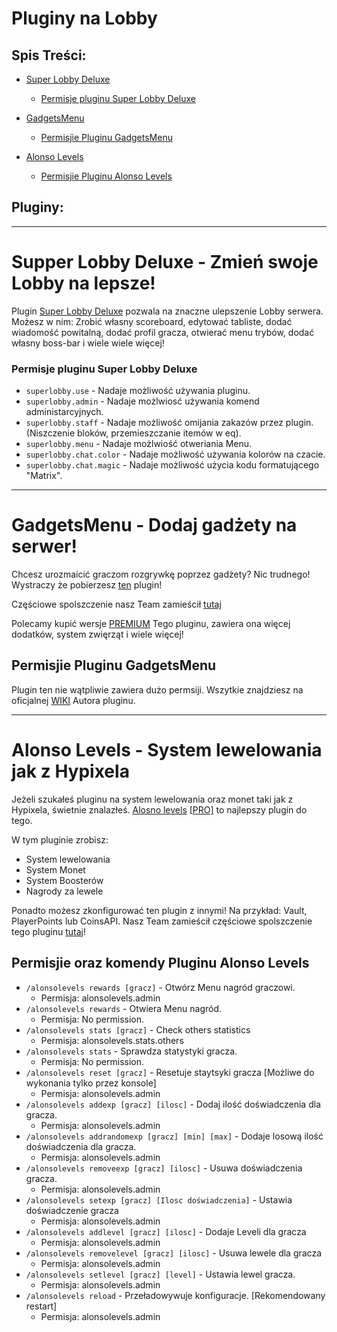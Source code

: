 # Pluginy na Lobby

## Spis Treści:
- [Super Lobby Deluxe](https://github.com/vBagieta/Minecraft/blob/main/Pluginy/plugin-lobby.md#supper-lobby-deluxe----zr%C3%B3b-swoje-lobby-lepsze)
  - [Permisje pluginu Super Lobby Deluxe](https://github.com/vBagieta/Minecraft/blob/main/Pluginy/plugin-lobby.md#permisje-pluginu-super-lobby-deluxe)

- [GadgetsMenu](https://github.com/vBagieta/Minecraft/blob/main/Pluginy/plugin-lobby.md#gadgetsmenu----dodaj-gad%C5%BCety-na-serwer)
  - [Permisjie Pluginu GadgetsMenu](https://github.com/vBagieta/Minecraft/blob/main/Pluginy/plugin-lobby.md#permisjie-pluginu-gadgetsmenu)

- [Alonso Levels](https://github.com/vBagieta/Minecraft/blob/main/Pluginy/plugin-lobby.md#alonso-levels----system-lewelowania-jak-z-hypixela)
  - [Permisjie Pluginu Alonso Levels](https://github.com/vBagieta/Minecraft/blob/main/Pluginy/plugin-lobby.md#permisjie-oraz-komendy-pluginu-alonso-levels)

## Pluginy:

---

# Supper Lobby Deluxe -  Zmień swoje Lobby na lepsze!
Plugin [Super Lobby Deluxe]() pozwala na znaczne ulepszenie Lobby serwera. Możesz w nim: Zrobić własny scoreboard, edytować tabliste, dodać wiadomość powitalną, dodać profil gracza, otwierać menu trybów, dodać własny boss-bar i wiele wiele więcej!

### Permisje pluginu Super Lobby Deluxe

- `superlobby.use` - Nadaje możliwość używania pluginu.
- `superlobby.admin` - Nadaje możlwiosć używania komend administarcyjnych.
- `superlobby.staff` - Nadaje możliwość omijania zakazów przez plugin.(Niszczenie bloków, przemieszczanie itemów w eq).
- `superlobby.menu` - Nadaje możlwiość otweriania Menu.
- `superlobby.chat.color` - Nadaje możliwość używania kolorów na czacie.
- `superlobby.chat.magic` - Nadaje możliwość użycia kodu formatującego "Matrix".

---

# GadgetsMenu -  Dodaj gadżety na serwer!
Chcesz urozmaicić graczom rozgrywkę poprzez gadżety? Nic trudnego! Wystraczy że pobierzesz [ten](https://www.spigotmc.org/resources/gadgetsmenu-1-8-1-18-1-free.10885/) plugin!

Częściowe spolszczenie nasz Team zamieścił [tutaj]()

Polecamy kupić wersje [PREMIUM](https://www.spigotmc.org/resources/gadgetsmenu-1-8-1-18-1-premium.62831/) Tego pluginu, zawiera ona więcej dodatków, system zwięrząt i wiele więcej!

## Permisjie Pluginu GadgetsMenu
Plugin ten nie wątpliwie zawiera dużo permsiji. Wszytkie znajdziesz na oficjalnej [WIKI](https://github.com/yapzhenyie/GadgetsMenu/wiki/Permissions) Autora pluginu. 

---

# Alonso Levels -  System lewelowania jak z Hypixela

Jeżeli szukałeś pluginu na system lewelowania oraz monet taki jak z Hypixela, świetnie znalazłeś. [Alosno levels]() [[PRO]]() to najlepszy plugin do tego.


W tym pluginie zrobisz:
- System lewelowania
- System Monet
- System Boosterów
- Nagrody za lewele

Ponadto możesz zkonfigurować ten plugin z innymi! Na przykład: Vault, PlayerPoints lub CoinsAPI.
Nasz Team zamieścił częściowe spolszczenie tego pluginu [tutaj]()!

## Permisjie oraz komendy Pluginu Alonso Levels
- `/alonsolevels rewards [gracz]` - Otwórz Menu nagród graczowi.
  - Permisja: alonsolevels.admin
- `/alonsolevels rewards` - Otwiera Menu nagród.
  - Permisja: No permission.
- `/alonsolevels stats [gracz]` - Check others statistics
  - Permisja: alonsolevels.stats.others
- `/alonsolevels stats` - Sprawdza statystyki gracza.
  - Permisja: No permission.
- `/alonsolevels reset [gracz]` - Resetuje staytsyki gracza [Możliwe do wykonania tylko przez konsole]
  - Permisja: alonsolevels.admin
- `/alonsolevels addexp [gracz] [ilosc]` - Dodaj ilość doświadczenia dla gracza.
  - Permisja: alonsolevels.admin
- `/alonsolevels addrandomexp [gracz] [min] [max]` - Dodaje losową ilość doświadczenia dla gracza.
  - Permisja: alonsolevels.admin
- `/alonsolevels removeexp [gracz] [ilosc]` - Usuwa doświadczenia gracza.
  - Permisja: alonsolevels.admin
- `/alonsolevels setexp [gracz] [Ilosc doświadczenia]` - Ustawia doświadczenie gracza
  - Permisja: alonsolevels.admin
- `/alonsolevels addlevel [gracz] [ilosc]` - Dodaje Leveli dla gracza
  - Permisja: alonsolevels.admin
- `/alonsolevels removelevel [gracz] [ilosc]` - Usuwa lewele dla gracza
  - Permisja: alonsolevels.admin
- `/alonsolevels setlevel [gracz] [level]` - Ustawia lewel gracza.
  - Permisja: alonsolevels.admin
- `/alonsolevels reload` - Przeładowywuje konfiguracje. [Rekomendowany restart]
  - Permisja: alonsolevels.admin
